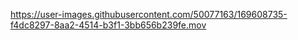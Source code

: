 


https://user-images.githubusercontent.com/50077163/169608735-f4dc8297-8aa2-4514-b3f1-3bb656b239fe.mov

